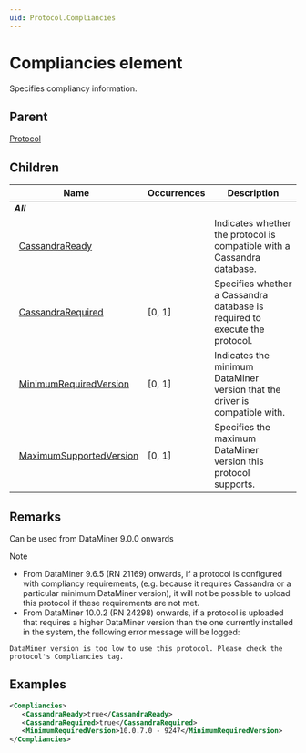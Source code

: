 ```yaml
---
uid: Protocol.Compliancies
---
```


# Compliancies element

Specifies compliancy information.

## Parent

[Protocol](xref:Protocol)

## Children

|Name|Occurrences|Description|
|--- |--- |--- |
|***All***|||
|&nbsp;&nbsp;[CassandraReady](xref:Protocol.Compliancies.CassandraReady)||Indicates whether the protocol is compatible with a Cassandra database.|
|&nbsp;&nbsp;[CassandraRequired](xref:Protocol.Compliancies.CassandraRequired)|[0, 1]|Specifies whether a Cassandra database is required to execute the protocol.|
|&nbsp;&nbsp;[MinimumRequiredVersion](xref:Protocol.Compliancies.MinimumRequiredVersion)|[0, 1]|Indicates the minimum DataMiner version that the driver is compatible with.|
|&nbsp;&nbsp;[MaximumSupportedVersion](xref:Protocol.Compliancies.MaximumSupportedVersion)|[0, 1]|Specifies the maximum DataMiner version this protocol supports.|

## Remarks

Can be used from DataMiner 9.0.0 onwards

> [!NOTE]
>
> - From DataMiner 9.6.5 (RN 21169) onwards, if a protocol is configured with compliancy requirements, (e.g. because it requires Cassandra or a particular minimum DataMiner version), it will not be possible to upload this protocol if these requirements are not met.
> - From DataMiner 10.0.2 (RN 24298) onwards, if a protocol is uploaded that requires a higher DataMiner version than the one currently installed in the system, the following error message will be logged:
>
> `DataMiner version is too low to use this protocol. Please check the protocol's Compliancies tag.`

## Examples

```xml
<Compliancies>
   <CassandraReady>true</CassandraReady>
   <CassandraRequired>true</CassandraRequired>
   <MinimumRequiredVersion>10.0.7.0 - 9247</MinimumRequiredVersion>
</Compliancies>
```

